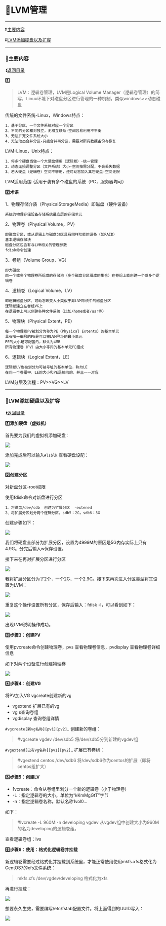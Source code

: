 <b id='t'></b>

# :jack_o_lantern:LVM管理 #

***

:arrow_double_down:[主要内容](#a1)

:arrow_double_down:[LVM添加硬盘以及扩容](#a1)

***

<b id='a1'></b>

### :beginner:主要内容 ###

:arrow_double_up:[返回目录](#t)

**:one:**

>LVM：逻辑卷管理，LVM是Logical Volume Manager（逻辑卷管理）的简写，Linux环境下对磁盘分区进行管理的一种机制，类似windows>>动态磁盘

传统的文件系统-Linux，Windows特点：

```
1、基于分区，一个文件系统对应一个分区
2、不同的分区相对独立，无相互联系-空间容易利用不平衡
3、无法扩充文件系统大小
4、无法动态合并分区-只能合并再分区，需要对所有数据备份与恢复
```

LVM-Linux，Unix特点：

```
1、将多个硬盘当做一个大硬盘使用（逻辑卷）-统一管理
2、动态无损调整分区（文件系统）大小-空间按需分配，不会丢失数据
3、若大硬盘（逻辑卷）空间不够用，还可动态加入其它硬盘-空间无限
```

LVM适用范围 :适用于装有多个磁盘的系统（PC，服务器均可）

**:two:术语**

1、物理存储介质（PhysicalStorageMedia）即磁盘（硬件设备）

```
系统的物理存储设备存储系统最底层的存储单元
```

2、物理卷（Physical Volume，PV）

```
即磁盘分区，或从逻辑上与磁盘分区具有同样功能的设备（如RAID）
基本逻辑存储块
磁盘分区包含有与LVM相关的管理参数
fdisk命令创建
```

3、卷组（Volume Group，VG）

```
即大磁盘
由一个或多个物理卷所组成的存储池（多个磁盘分区组成的集合）在卷组上能创建一个或多个逻辑卷
```

4、逻辑卷（Logical Volume，LV）

```
即逻辑磁盘分区，可动态改变大小类似于非LVM系统中的磁盘分区
逻辑卷建立在卷组VG上
在逻辑卷上可以创建各种文件系统（比如/home或者/usr等）
```

5、物理块（Physical Extent，PE）

```
每一个物理卷PV被划分为称为PE（Physical Extents）的基本单元
具有唯一编号的PE是可以被LVM寻址的最小单元
PE的大小是可配置的，默认为4MB
所有物理卷（PV）由大小等同的基本单元PE组成
```

6、逻辑块（Logical Extent，LE）

```
逻辑卷LV也被划分为可被寻址的基本单位，称为LE
在同一个卷组中，LE的大小和PE是相同的，并且一一对应
```

LVM分层及流程：PV>>VG>>LV

***

<b id='a2'></b>

### :beginner:LVM添加硬盘以及扩容 ###

:arrow_double_up:[返回目录](#t)


**:one:添加硬盘（虚拟机）**

首先要为我们的虚拟机添加硬盘：

![](https://github.com/Lumnca/Linux/blob/master/Img/a14.png)

添加完成后可以输入`#lsblk` 查看硬盘设配：

![](https://github.com/Lumnca/Linux/blob/master/Img/a15.png)

**:two:创建分区**

对新盘分区-root权限

使用fdisk命令对新盘进行分区

```
1、将磁盘/dev/sdb  创建为扩展分区  -extened
2、将扩展分区划分两个逻辑分区，sdb5：2G，sdb6：3G
```

创建步骤如下：

![](https://github.com/Lumnca/Linux/blob/master/Img/a16.png)

我们将硬盘全部分为扩展分区，设置为4999M的原因是5G内存实际上只有4.9G。分完后输入w保存设置。

接下来在再对扩展分区进行分区

![](https://github.com/Lumnca/Linux/blob/master/Img/a17.png)

我将扩展分区分为了2个，一个2G，一个2.9G。接下来再次进入分区类型将其设置为LVM：

![](https://github.com/Lumnca/Linux/blob/master/Img/a18.png)

重复这个操作设置所有分区，保存后输入：fdisk -l，可以看到如下：

![](https://github.com/Lumnca/Linux/blob/master/Img/a19.png)

出现LVM说明操作成功。

**:three:步骤3：创建PV**

使用pvcreate命令创建物理卷，pvs 查看物理卷信息，pvdisplay 查看物理卷详细信息

如下对两个设备进行创建物理卷

![](https://github.com/Lumnca/Linux/blob/master/Img/20.png)

**:four:步骤4：创建VG**

将PV加入VG vgcreate创建新的vg

* vgextend    扩展已有的vg 
* vg          s查询卷组
* vgdisplay   查询卷组详情

`#vgcreate[新vg名称][pv1][pv2]…` 创建新的卷组：

>#vgcreate vgdev /dev/sdb5      将/dev/sdb5分到新建的vgdev组

`#vgextend[已有vg名称][pv1][pv2]…`  扩展已有卷组：

>#vgextend centos /dev/sdb6        将/dev/sdb6作为centos的扩展（即将centos组扩大）

**:five:步骤5：创建LV**

* 1vcreate：命令从卷组里划分一个新的逻辑卷（小于物理卷）
* -L：指定逻辑卷的大小，单位为“kKmMgGtT”字节
* -n：指定逻辑卷名称，默认名称1vol0…

如下：

>#lvcreate -L 960M -n developing vgdev            从vgdev组中创建大小为960M的名为developing的逻辑卷组。

查看逻辑卷组：lvs


**:six:步骤6：使用：格式化逻辑卷并挂载**

新逻辑卷需要经过格式化并挂载到系统里，才能正常使用使用mkfs.xfs格式化为CentOS7的xfs文件系统：

>mkfs.xfs /dev/vgdev/developing        格式化为xfs

再进行挂载：

![](https://github.com/Lumnca/Linux/blob/master/Img/a21.png)

想要永久生效，需要编写/etc/fstab配置文件。将上面得到的UUID写入：

![](https://github.com/Lumnca/Linux/blob/master/Img/a22.png)


















